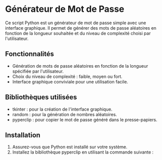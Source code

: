 # Générateur de Mot de Passe

Ce script Python est un générateur de mot de passe simple avec une interface graphique. Il permet de générer des mots de passe aléatoires en fonction de la longueur souhaitée et du niveau de complexité choisi par l'utilisateur.

## Fonctionnalités

- Génération de mots de passe aléatoires en fonction de la longueur spécifiée par l'utilisateur.
- Choix du niveau de complexité : faible, moyen ou fort.
- Interface graphique conviviale pour une utilisation facile.

## Bibliothèques utilisées

- tkinter : pour la création de l'interface graphique.
- random : pour la génération de nombres aléatoires.
- pyperclip : pour copier le mot de passe généré dans le presse-papiers.

## Installation

1. Assurez-vous que Python est installé sur votre système.
2. Installez la bibliothèque pyperclip en utilisant la commande suivante :

